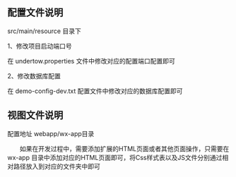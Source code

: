 ## 配置文件说明

src/main/resource 目录下

1、修改项目启动端口号

在 undertow.properties 文件中修改对应的配置端口配置即可

2、修改数据库配置

在 demo-config-dev.txt 配置文件中修改对应的数据库配置即可


## 视图文件说明

配置地址 webapp/wx-app目录


&emsp;&emsp;如果在开发过程中，需要添加扩展的HTML页面或者其他页面操作，只需要在wx-app
目录中添加对应的HTML页面即可，将Css样式表以及JS文件分别通过相对路径放入到对应的文件夹中即可